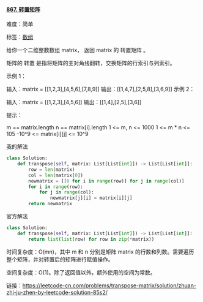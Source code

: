 #### [867. 转置矩阵](https://leetcode-cn.com/problems/transpose-matrix/)

难度：简单

标签：[数组](../原理/数组.md)

给你一个二维整数数组 matrix， 返回 matrix 的 转置矩阵 。

矩阵的 转置 是指将矩阵的主对角线翻转，交换矩阵的行索引与列索引。

 

示例 1：

输入：matrix = [[1,2,3],[4,5,6],[7,8,9]]
输出：[[1,4,7],[2,5,8],[3,6,9]]
示例 2：

输入：matrix = [[1,2,3],[4,5,6]]
输出：[[1,4],[2,5],[3,6]]


提示：

m == matrix.length
n == matrix[i].length
1 <= m, n <= 1000
1 <= m * n <= 105
-10^9 <= matrix[i][j] <= 10^9

我的解法

```python
class Solution:
    def transpose(self, matrix: List[List[int]]) -> List[List[int]]:
        row = len(matrix)
        col = len(matrix[0])
        newmatrix = [[0 for i in range(row)] for j in range(col)]
        for i in range(row):
            for j in range(col):
                newmatrix[j][i] = matrix[i][j]
        return newmatrix
```

官方解法

```python
class Solution:
    def transpose(self, matrix: List[List[int]]) -> List[List[int]]:
        return list(list(row) for row in zip(*matrix))
```

时间复杂度：O(mn)，其中 m 和 n 分别是矩阵 matrix 的行数和列数。需要遍历整个矩阵，并对转置后的矩阵进行赋值操作。

空间复杂度：O(1)。除了返回值以外，额外使用的空间为常数。


链接：https://leetcode-cn.com/problems/transpose-matrix/solution/zhuan-zhi-ju-zhen-by-leetcode-solution-85s2/